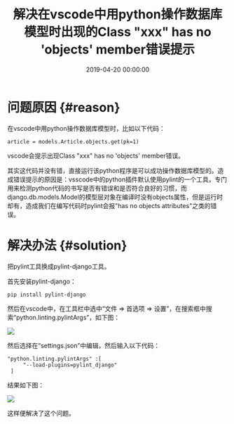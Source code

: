 ﻿---
layout: post
title: 解决在vscode中用python操作数据库模型时出现的Class "xxx" has no 'objects' member错误提示
date: 2019-04-20 00:00:00
categories: 
- Django-web框架
tags: 
- Python
- Django
description: 解决在vscode中用python操作数据库模型时出现的Class "xxx" has no 'objects' member错误提示。
---


# 问题原因  {#reason}
在vscode中用python操作数据库模型时，比如以下代码：
```
article = models.Article.objects.get(pk=1)
```
vscode会提示出现Class "xxx" has no 'objects' member错误。

其实这代码并没有错，直接运行该python程序是可以成功操作数据库模型的。造成错误提示的原因是：vsscode中的python插件默认使用pylint的一个工具，专门用来检测python代码的书写是否有错误和是否符合良好的习惯，而django.db.models.Model的模型层对象在编译时没有objects属性，但是运行时却有，造成我们在编写代码时pylint会报"has no objects attributes"之类的错误。

# 解决办法  {#solution}
把pylint工具换成pylint-django工具。

首先安装pylint-django：
```
pip install pylint-django
```
然后在vscode中，在工具栏中选中“文件 => 首选项 => 设置”，在搜索框中搜索“python.linting.pylintArgs”，如下图：

![](https://gitee.com/watchcat2k/pictures_base/raw/master/2019-04/2019-04-20-1.png)

然后选择在“settings.json”中编辑，然后输入以下代码：
```
"python.linting.pylintArgs" :[       
     "--load-plugins=pylint_django"    
 ]
```
结果如下图：

![](https://gitee.com/watchcat2k/pictures_base/raw/master/2019-04/2019-04-20-2.png)

这样便解决了这个问题。
